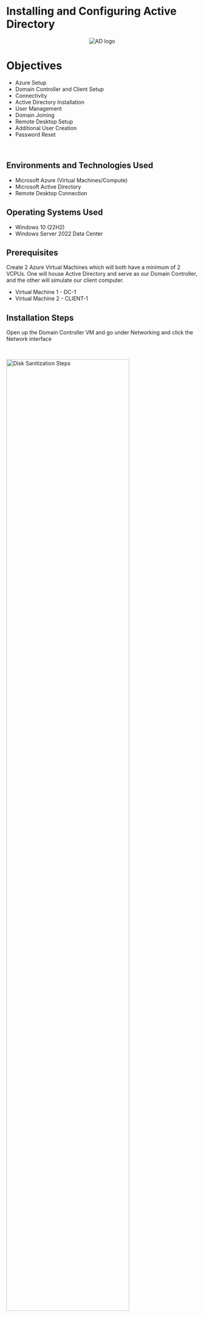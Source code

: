 # Installing and Configuring Active Directory

<p align="center">
<img src="https://i.imgur.com/pU5A58S.png" alt="AD logo"/>
</p>

<h1>Objectives</h1>

- Azure Setup
- Domain Controller and Client Setup
- Connectivity
- Active Directory Installation
- User Management
- Domain Joining
- Remote Desktop Setup
- Additional User Creation
- Password Reset
<br />



<h2>Environments and Technologies Used</h2>

- Microsoft Azure (Virtual Machines/Compute)
- Microsoft Active Directory
- Remote Desktop Connection

<h2>Operating Systems Used </h2>

- Windows 10 </b> (22H2)
- Windows Server 2022 Data Center

<h2>Prerequisites</h2>
Create 2 Azure Virtual Machines which will both have a minimum of 2 VCPUs. One will house Active Directory and serve as our Domain Controller, and the other will simulate our client computer.

 - Virtual Machine 1 - DC-1
 - Virtual Machine 2 - CLIENT-1


<h2>Installation Steps</h2>

<p>
Open up the Domain Controller VM and go under Networking and click the Network interface 
</p>
<br />

<p>
<img src="https://i.imgur.com/Pwa2s6z.png" height="80%" width="80%" alt="Disk Sanitization Steps"/>
</p>
<p><strong>.</strong></p>
<p><strong>.</strong></p>

<p>
Navigate into ipconfig1 and change the IP addressing to static

<p>
<img src="https://i.imgur.com/IsQIKJM.png" height="80%" width="80%" alt="Disk Sanitization Steps"/>
</p>
<p><strong>.</strong></p>
<p><strong>.</strong></p>
<p>
Remote into CLIENT-1 and ping DC-1 to confirm there is no connectivity from CLIENT-1 to DC-1
</p>

<p>
<img src="https://i.imgur.com/buohO4q.png" height="80%" width="80%" alt="Disk Sanitization Steps"/>
</p>

<p><strong>.</strong></p>
<p><strong>.</strong></p>

<p>
To fix this we will remote into DC-1 and type in wf.msc into our search bar
</p>

<p>
<img src="https://i.imgur.com/Frtinsi.png" height="80%" width="80%" alt="Disk Sanitization Steps"/>
</p>

<p><strong>.</strong></p>
<p><strong>.</strong></p>

<p>
Navigate to inbound rules, filter by protocol so we can see ICMPv4 rules. We will set the two “Core Network Diagnostics Echo Requests” rules to allow.
</p>

<p>
<img src="https://i.imgur.com/v3IxrJD.png" height="80%" width="80%" alt="Disk Sanitization Steps"/>
</p>

<p><strong>.</strong></p>
<p><strong>.</strong></p>

<p>
Test connectivity to DC-1 from CLIENT-1
</p>

<p>
<img src="https://i.imgur.com/TNi3FXf.png" height="80%" width="80%" alt="Disk Sanitization Steps"/>
</p>

<p><strong>.</strong></p>
<p><strong>.</strong></p>

<p>
Install Active Directory Domain Services. Navigate to Add roles and features > Next > Next > Next > Check Active Directory Domain Services > Add Features > Next > Next > Install. Let the install finish and continue.
</p>

<p>
<img src="https://i.imgur.com/R9dT5sL.png" height="80%" width="80%" alt="Disk Sanitization Steps"/>
</p>

<p><strong>.</strong></p>
<p><strong>.</strong></p>

<p>
Now we are going to click the flag and click “Promote this server to a domain controller”
</p>

<p>
<img src="https://i.imgur.com/IOdPMG4.png" height="80%" width="80%" alt="Disk Sanitization Steps"/>
</p>

<p><strong>.</strong></p>
<p><strong>.</strong></p>

<p> 
We’ll click “Add a new forest” name it bensdomain.com > Next, Enter credentials > Next > Next > Next > Next > Install
 
 - The VM should close its self out
</p>
<p>
<img src="https://i.imgur.com/noYgb4n.png" height="80%" width="80%" alt="Disk Sanitization Steps"/>
</p>

<p><strong>.</strong></p>
<p><strong>.</strong></p>

<p>
Now in order to login we must wait for the VM to be restarted and specify the domain name when we log in since our DNS has been set up.
 
 - Type in bensdomain.com\labuser for the user name now instead of just labuser.

<p>
<img src="https://i.imgur.com/0OFFt81.png" height="40%" width="40%" alt="Disk Sanitization Steps"/>
</p>

<p><strong>.</strong></p>
<p><strong>.</strong></p>

<p>
Once DC-1 VM is finally loaded up we can open up our Server Manager > Go to Tools > Active Directory Users and Computers
</p>

<p>
<img src="https://i.imgur.com/0YRWX0X.png" height="80%" width="80%" alt="Disk Sanitization Steps"/>
</p>

<p><strong>.</strong></p>
<p><strong>.</strong></p>

<p>
Right click bensdomain.com > New > Organizational Unit, create an employees and admins unit.
</p>
<p>
<img src="https://i.imgur.com/UD34Bht.png" height="40%" width="40%" alt="Disk Sanitization Steps"/>
</p>

<p><strong>.</strong></p>
<p><strong>.</strong></p>

<p>
We will now create new folders under the admins organizational unit, and add a new user named jane-admin.
</p>

<p>
<img src="https://i.imgur.com/OQ0SJmo.png" height="80%" width="80%" alt="Disk Sanitization Steps"/>
</p>

<p><strong>.</strong></p>
<p><strong>.</strong></p>

<p>
Our user still doesn’t have admin rights despite being in the _ADMINS organizational unit
 
 - To assign admin rights we need to right click Jane Doe > Properties > Member Of > Domain Admins > Add
 - Search for domain under object names to find the domain roles that we can assign. 
 - Assign Jane Doe with Domain Admins > Apply > Ok
</p>

<p>
<img src="https://i.imgur.com/FpOZgF5.png" height="80%" width="80%" alt="Disk Sanitization Steps"/>
</p>

<p><strong>.</strong></p>
<p><strong>.</strong></p>

<p>
Sign out of our labuser account and log into Jane Doe’s admin account at bensdomain.com\jane_admin and enter our password.
</p>

<p>
<img src="https://i.imgur.com/hnw3vr6.png" height="40%" width="40%" alt="Disk Sanitization Steps"/>
</p>

<p><strong>.</strong></p>
<p><strong>.</strong></p>

<p>
Test to see if the login was successful into the Domain by typing “whoami” into the command prompt
</p>

<p>
<img src="https://i.imgur.com/tuYrdiv.png" height="80%" width="80%" alt="Disk Sanitization Steps"/>
</p>

<p><strong>.</strong></p>
<p><strong>.</strong></p>

<p>
Right click the Windows Icon (Start) icon and click System > Rename This PC (Advanced) > Change > Domain, and attempt to connect to bensdomain.com
</p>

<p>
<img src="https://i.imgur.com/CdKEkWO.png" height="40%" width="40%" alt="Disk Sanitization Steps"/>
</p>

<p><strong>.</strong></p>
<p><strong>.</strong></p>

<p>
To fix go to Azure portal and navigate to DC-1 VM > Networking > Network Settings, and copy DC-1’s NIC private IP address
 
 - Navigate to CLIENT1 VM and we will set the DNS to DC-1’s private IP address. We can do this by going to CLIENT1 VM > Networking > Network Settings > NIC > DNS servers > Custom
 - Paste the private IP address. Don’t forget to click Save.
</p>

<p>
<img src="https://i.imgur.com/Fkka8wa.png" height="80%" width="80%" alt="Disk Sanitization Steps"/>
</p>

<p><strong>.</strong></p>
<p><strong>.</strong></p>

<p>
Restart CLIENT1 from the portal. After opening the CLIENT1 VM back up and logging into labuser we can confirm and test the DNS connectivity using ipconfig /all and ping the private IP address.
</p>

<p>
<img src="https://i.imgur.com/2ZRUG3R.png" height="40%" width="40%" alt="Disk Sanitization Steps"/>
</p>

<p><strong>.</strong></p>
<p><strong>.</strong></p>

<p>
Attempt to join the domain again we can see that we are prompted to enter credentials, rather than an error.
</p>

<p>
<img src="https://i.imgur.com/16xzPw8.png" height="80%" width="80%" alt="Disk Sanitization Steps"/>
</p>

<p><strong>.</strong></p>
<p><strong>.</strong></p>

<p>
Log in with our jane_admin account and can confirm we joined the domain when prompted with this image. 
 - The VM will be forced to restart.
</p>

<p>
<img src="https://i.imgur.com/64OAYC0.png" height="40%" width="40%" alt="Disk Sanitization Steps"/>
</p>

<p>
Remote back into the CLIENT-1 VM and log in using the jane_admin account. 
 
 - Right click the Windows Icon > System > Remote Desktop > Select users that can remotely access this PC > Add, type in “domain users” > Check names > Ok > Ok
</p>

<p>
<img src="https://i.imgur.com/1VhdmUO.png" height="40%" width="40%" alt="Disk Sanitization Steps"/>
</p>

<p><strong>.</strong></p>
<p><strong>.</strong></p>

<p>
Log into DC-1 with jane_admin and open Powershell ISE as an admin, and create multiple users. 
 
- Create a new file and paste our Powershell user creation script in.
</p>

<p>
<img src="https://i.imgur.com/e7jNr93.png" height="80%" width="80%" alt="Disk Sanitization Steps"/>
</p>

<p>
Edit the script and change the 10000 accounts to be created to only 1000. Now we will run the script to test the result, by clicking the green play button, or F5. 
 
 - If we are not able to run the script it is because we did not launch Powershell ISE an administrator.
</p>

<p>
<img src="https://i.imgur.com/O7wzDCM.png" height="80%" width="80%" alt="Disk Sanitization Steps"/>
</p>

<p><strong>.</strong></p>
<p><strong>.</strong></p>

<p>
View the users created within the _EMPLOYEES Organizational Unit.
</p>

<p>
<img src="https://i.imgur.com/rvV28iU.png" height="80%" width="80%" alt="Disk Sanitization Steps"/>
</p>

<p><strong>.</strong></p>
<p><strong>.</strong></p>

<p>
Test it by logging out of CLIENT-1 and log back in with one of the accounts that was created. Using our domain name and \
 
 - Example: bensdomain.com\balo.liso
 - Enter the username and password we selected in the script
<p>
<img src="https://i.imgur.com/h8TBCjW.png" height="40%" width="40%" alt="Disk Sanitization Steps"/>
</p>

<p><strong>.</strong></p>
<p><strong>.</strong></p>

<p>
After confirming that account works log in to another account on the CLIENT-1 VM
 
 - After signing off of our balo.liso account we will attempt log ins on another account unable to get the password right
 - Now we will perform a simple password reset and unlock the account after our numerous failed attempts
</p>

<p>
<img src="https://i.imgur.com/J3d7AZC.png" height="80%" width="80%" alt="Disk Sanitization Steps"/>
</p>

<p><strong>.</strong></p>
<p><strong>.</strong></p>

<p>
Congratulations you have set up Active Directory within Azure, and performed a password reset, unlocking the client's account.
</p>
<p>
<img src="https://i.imgur.com/6Kxbibl.png" height="40%" width="40%" alt="Disk Sanitization Steps"/>
</p>
<p>


